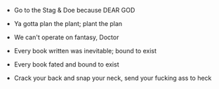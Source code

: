 - Go to the Stag & Doe because DEAR GOD

- Ya gotta plan the plant; plant the plan

- We can't operate on fantasy, Doctor

- Every book written was inevitable; bound to exist
- Every book fated and bound to exist

- Crack your back and snap your neck, send your fucking ass to heck